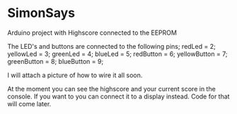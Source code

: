 # SimonSays
Arduino project with Highscore connected to the EEPROM

The LED's and buttons are connected to the following pins;
redLed = 2;
yellowLed = 3;
greenLed = 4;
blueLed = 5;
redButton = 6;
yellowButton = 7;
greenButton = 8;
blueButton = 9;

I will attach a picture of how to wire it all soon.

At the moment you can see the highscore and your current score in the console. If you want to you can connect it to a display instead. Code for that will come later.
